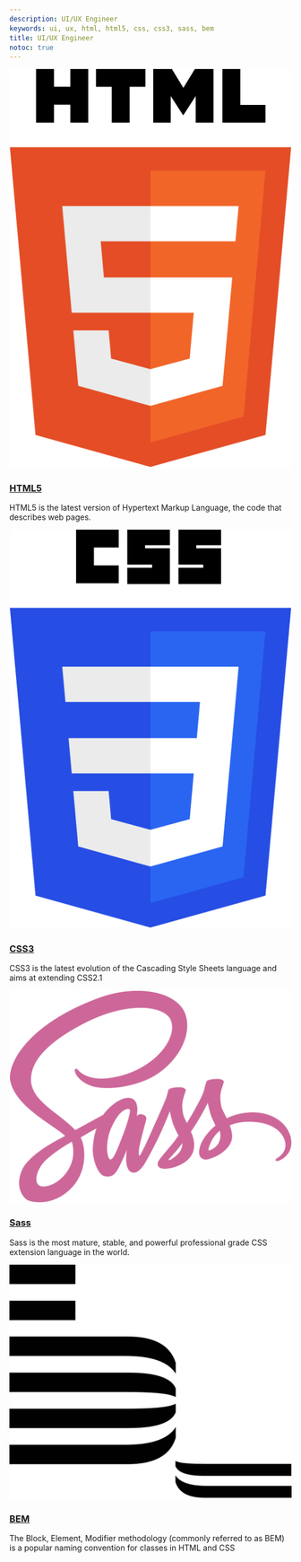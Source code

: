 ```yaml
---
description: UI/UX Engineer
keywords: ui, ux, html, html5, css, css3, sass, bem
title: UI/UX Engineer
notoc: true
---
```


<div class="component-container">
    <!--start row-->
    <div class="row">
        <div class="col-sm-12 col-md-12 col-lg-4 block">
            <div class="component">
                <div class="component-icon">
                    <a href="html5/"> <img src="../images/ui-ux-image/html-5.svg" alt="html5"> </a>
                </div>
                <h3><a href="html5/">HTML5</a></h3>
                <p>HTML5 is the latest version of Hypertext Markup Language, the code that describes web pages.</p>
            </div>
        </div>
        <div class="col-sm-12 col-md-12 col-lg-4 block">
            <div class="component">
                <div class="component-icon">
                    <a href="css3/"> <img src="../images/ui-ux-image/css-3.svg" alt="css"> </a>
                </div>
                <h3><a href="css3/">CSS3</a></h3>
                <p>CSS3 is the latest evolution of the Cascading Style Sheets language and aims at extending CSS2.1</p>
            </div>
        </div>
        <div class="col-sm-12 col-md-12 col-lg-4 block">
            <div class="component">
                <div class="component-icon">
                    <a href="sass/"> <img src="../images/ui-ux-image/sass.svg" alt="Docker for Linux"> </a>
                </div>
                <h3><a href="sass/">Sass</a></h3>
                <p>Sass is the most mature, stable, and powerful professional grade CSS extension language in the world.</p>
            </div>
        </div>
    </div>
</div>

<div class="component-container">
    <!--start row-->
    <div class="row">
        <div class="col-sm-12 col-md-12 col-lg-4 block">
            <div class="component">
                <div class="component-icon">
                    <a href="bem/"> <img src="../images/ui-ux-image/bem.svg" alt="Docker for Mac"> </a>
                </div>
                <h3><a href="bem/">BEM</a></h3>
                <p>The Block, Element, Modifier methodology (commonly referred to as BEM) is a popular naming convention for classes in HTML and CSS</p>
            </div>
        </div>
</div>
